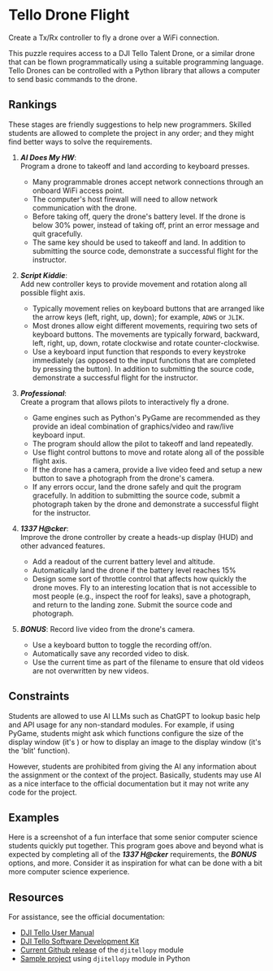 # Tello Drone Flight #
Create a Tx/Rx controller to fly a drone over a WiFi connection.

This puzzle requires access to a DJI Tello Talent Drone, or a similar drone that can be flown programmatically using a suitable programming language. Tello Drones can be controlled with a Python library that allows a computer to send basic commands to the drone.

## Rankings ##
These stages are friendly suggestions to help new programmers. Skilled students are allowed to complete the project in any order; and they might find better ways to solve the requirements.

1. ***AI Does My HW***:  
   Program a drone to takeoff and land according to keyboard presses. 
   - Many programmable drones accept network connections through an onboard WiFi access point.
   - The computer's host firewall will need to allow network communication with the drone.
   - Before taking off, query the drone's battery level. If the drone is below 30% power, instead of taking off, print an error message and quit gracefully.
   - The same key should be used to takeoff and land.
   In addition to submitting the source code, demonstrate a successful flight for the instructor. 

2. ***Script Kiddie***:  
   Add new controller keys to provide movement and rotation along all possible flight axis.
   - Typically movement relies on keyboard buttons that are arranged like the arrow keys (left, right, up, down); for example, `ADWS` or `JLIK`.
   - Most drones allow eight different movements, requiring two sets of keyboard buttons. The movements are typically forward, backward, left, right, up, down, rotate clockwise and rotate counter-clockwise.
   - Use a keyboard input function that responds to every keystroke immediately (as opposed to the input functions that are completed by pressing the <ENTER> button).
   In addition to submitting the source code, demonstrate a successful flight for the instructor. 

3. ***Professional***:  
   Create a program that allows pilots to interactively fly a drone.
   - Game engines such as Python's PyGame are recommended as they provide an ideal combination of graphics/video and raw/live keyboard input.
   - The program should allow the pilot to takeoff and land repeatedly.
   - Use flight control buttons to move and rotate along all of the possible flight axis.
   - If the drone has a camera, provide a live video feed and setup a new button to save a photograph from the drone's camera.
   - If any errors occur, land the drone safely and quit the program gracefully.
   In addition to submitting the source code, submit a photograph taken by the drone and demonstrate a successful flight for the instructor. 

4. ***1337 H@cker***:  
   Improve the drone controller by create a heads-up display (HUD) and other advanced features.
   - Add a readout of the current battery level and altitude.
   - Automatically land the drone if the battery level reaches 15%
   - Design some sort of throttle control that affects how quickly the drone moves.
   Fly to an interesting location that is not accessible to most people (e.g., inspect the roof for leaks), save a photograph, and return to the landing zone. Submit the source code and photograph.

5. ***BONUS***:
   Record live video from the drone's camera.
   - Use a keyboard button to toggle the recording off/on.
   - Automatically save any recorded video to disk.
   - Use the current time as part of the filename to ensure that old videos are not overwritten by new videos.

## Constraints ##
Students are allowed to use AI LLMs such as ChatGPT to lookup basic help and API usage for any non-standard modules. For example, if using PyGame, students might ask which functions configure the size of the display window (it's ) or how to display an image to the display window (it's the 'blit' function). 

However, students are prohibited from giving the AI any information about the assignment or the context of the project. Basically, students may use AI as a nice interface to the official documentation but it may not write any code for the project.

## Examples ##
Here is a screenshot of a fun interface that some senior computer science students quickly put together. This program goes above and beyond what is expected by completing all of the ***1337 H@cker*** requirements, the ***BONUS*** options, and more. Consider it as inspiration for what can be done with a bit more computer science experience.

## Resources ##
For assistance, see the official documentation:
* [DJI Tello User Manual](https://github.com/prof-tallman/HelloRoboMaster/blob/main/RoboMaster_TT_Tello_Talent_User_Manual_en.pdf)
* [DJI Tello Software Development Kit](https://github.com/prof-tallman/HelloRoboMaster/blob/main/Tello_SDK_3.0_User_Guide_en.pdf)
* [Current Github release](https://github.com/damiafuentes/DJITelloPy) of the `djitellopy` module
* [Sample project](https://github.com/prof-tallman/HelloRoboMaster) using `djitellopy` module in Python
